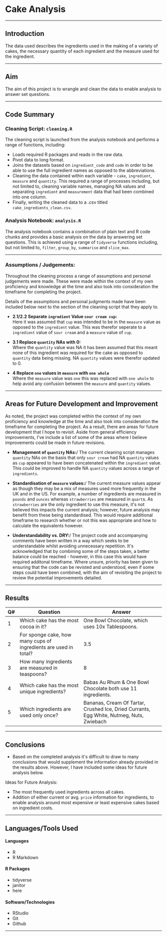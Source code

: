 # Cake Analysis

------------------------------------------------------------------------

## Introduction

The data used describes the ingredients used in the making of a variety of cakes, the necessary quantity of each ingredient and the measure used for the ingredient.

------------------------------------------------------------------------

## Aim

The aim of this project is to wrangle and clean the data to enable analysis to answer set questions.

------------------------------------------------------------------------

## Code Summary

### Cleaning Script: `cleaning.R`

The cleaning script is launched from the analysis notebook and performs
a range of functions, including:

-   Loads required R packages and reads in the raw data.
-   Pivot data to long format.
-   Joins the datasets based on `ingredient_code` and `code` in order
    to be able to use the full ingredient names as opposed to the
    abbreviations.
-   Cleaning the data contained within each variable - `cake`,
    `ingredient`, `measure` and `quantity`. This required a range of
    processes including, but not limited to, cleaning variable names,
    managing NA values and separating `ingredient` and
    `measurement` data that had been combined into one column.
-   Finally, writing the cleaned data to a .csv titled
    `cake_ingredients_clean.csv`.

### Analysis Notebook: `analysis.R`

The analysis notebook contains a combination of plain text and R code
chunks and provides a basic analysis on the data by answering set
questions. This is achieved using a range of `tidyverse` functions
including, but not limited to, `filter`, `group_by`, `summarise` and
`slice_max`.

------------------------------------------------------------------------

### Assumptions / Judgements:

Throughout the cleaning process a range of assumptions and personal
judgements were made. These were made within the context of my own
proficiency and knowledge at the time and also took into consideration
the timeframe for completing the project.

Details of the assumptions and personal judgments made have been
included below next to the section of the cleaning script that they
apply to.

-   **2.1/2.2 Separate `ingredient` Value `sour cream cup`:**\
    Here it was assumed that `cup` was intended to be in the `measure`
    value as opposed to the `ingredient` value. This was therefor
    seperate to a `ingredient` value of `sour cream` and a `measure`
    value of `cup`.

-   **3.1 Replace `quantity` NAs with 0:**\
    Where the `quantity` value was NA it has been assumed that this
    meant none of this ingredient was required for the cake as opposed
    to `quantity` data being missing. NA `quantity` values were therefor
    updated to 0.

-   **4 Replace `one` values in `measure` with `one whole`**\
    Where the `measure` value was `one` this was replaced with
    `one whole` to help avoid any confusion between the `measure` and
    `quantity` values.

------------------------------------------------------------------------

## Areas for Future Development and Improvement

As noted, the project was completed within the context of my own
proficiency and knowledge at the time and also took into consideration
the timeframe for completing the project. As a result, there are areas
for future development that I hope to revisit. Aside from general
efficiency improvements, I've include a list of some of the areas where
I believe improvements could be made in future revisions.

-   **Management of `quantity` NAs:**/ The current cleaning script
    manages `quantity` NAs on the basis that only `sour cream` had NA
    `quantity` values as `cup` appeared to have been concatenated within
    the `ingredient` value. This could be improved to handle NA
    `quantity` values across a range of `ingredients`.

-   **Standardisation of `measure` values:**/ The current measure values
    appear as though they may be a mix of measures used more frequently
    in the UK and in the US. For example, a number of ingredients are
    measured in `pounds` and `ounces` whereas `strawberries` are
    measured in `quart`s. As `strawberries` are the only ingredient to
    use this measure, it's not believed this impacts the current
    analysis; however, future analysis may benefit from these being
    standardised. This would require additional timeframe to research
    whether or not this was appropriate and how to calculate the
    equivalents however.

-   **Understandability vs. DRY:**/ The project code and accompanying
    comments have been written in a way which seeks to be understandable
    whilst avoiding unnecessary repetition. It's acknowledged that by
    combining some of the steps taken, a better balance could be
    reached - however, in this case this would have required additonal
    timeframe. Where unsure, priority has been given to ensuring that
    the code can be revisted and understood, even if some steps could
    have been combined, with the aim of revisiting the project to review
    the potential improvements detailed.

------------------------------------------------------------------------

## Results

| Q#  | Question                                                         | Answer                                                                                   |
|-----------------|-----------------------|---------------------------------|
| 1   | Which cake has the most cocoa in it?                             | One Bowl Chocolate, which uses 10x Tablespoons.                                          |
| 2   | For sponge cake, how many cups of ingredients are used in total? | 3.5                                                                                      |
| 3   | How many ingredients are measured in teaspoons?                  | 8                                                                                        |
| 4   | Which cake has the most unique ingredients?                      | Babas Au Rhum & One Bowl Chocolate both use 11 ingredients.                              |
| 5   | Which ingredients are used only once?                            | Bananas, Cream Of Tartar, Crushed Ice, Dried Currants, Egg White, Nutmeg, Nuts, Zwiebach |

------------------------------------------------------------------------

## Conclusions

-   Based on the completed analysis it's difficult to draw to many
    conclusions that would supplement the information already provided
    in the results above. However, I have included some ideas for future
    analysis below.

Ideas for Future Analysis:

-   The most frequently used ingredients across all cakes.
-   Addition of either current or avg. `price` information for
    ingredients, to enable analysis around most expensive or least
    expensive cakes based on ingredient costs.

------------------------------------------------------------------------

## Languages/Tools Used

#### Languages

-   R
-   R Markdown

#### R Packages

-   tidyverse
-   janitor
-   here

#### Software/Technologies

-   RStudio
-   Git
-   Github

------------------------------------------------------------------------
